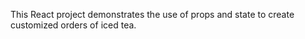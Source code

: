 This React project demonstrates the use of props and state to create customized orders of iced tea.  